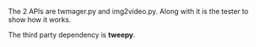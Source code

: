 The 2 APIs are twmager.py and img2video.py. Along with it is the tester to show how it works. 

The third party dependency is **tweepy**.